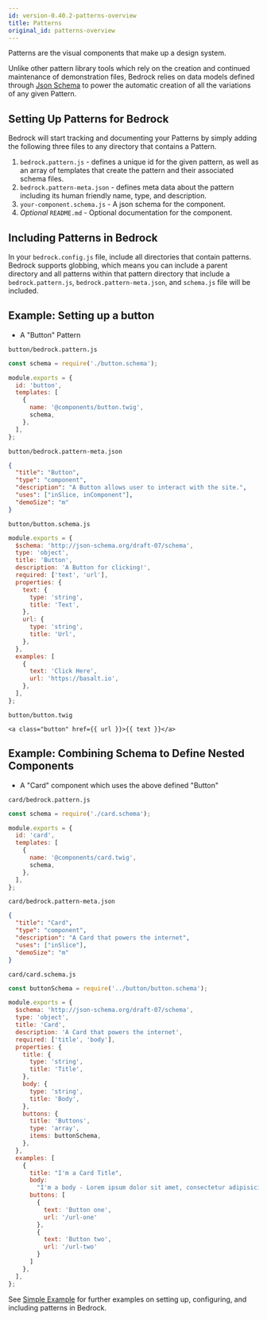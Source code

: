 ```yaml
---
id: version-0.40.2-patterns-overview
title: Patterns
original_id: patterns-overview
---
```


Patterns are the visual components that make up a design system. 

Unlike other pattern library tools which rely on the creation and continued maintenance of demonstration files, Bedrock relies on data models defined through [Json Schema](https://json-schema.org/) to power the automatic creation of all the variations of any given Pattern.

## Setting Up Patterns for Bedrock

Bedrock will start tracking and documenting your Patterns by simply adding the following three files to any directory that contains a Pattern. 

1) `bedrock.pattern.js` - defines a unique id for the given pattern, as well as an array of templates that create the pattern and their associated schema files.
2) `bedrock.pattern-meta.json` - defines meta data about the pattern including its human friendly name, type, and description.
3) `your-component.schema.js` - A json schema for the component.
4) *_Optional_* `README.md` - Optional documentation for the component.

## Including Patterns in Bedrock

In your `bedrock.config.js` file, include all directories that contain patterns. Bedrock supports globbing, which means you can include a parent directory and all patterns within that pattern directory that include a `bedrock.pattern.js`, `bedrock.pattern-meta.json`, and `schema.js` file will be included.

## Example: Setting up a button

- A "Button" Pattern

`button/bedrock.pattern.js`
```javascript
const schema = require('./button.schema');

module.exports = {
  id: 'button',
  templates: [
    {
      name: '@components/button.twig',
      schema,
    },
  ],
};
```

`button/bedrock.pattern-meta.json`
```json
{
  "title": "Button",
  "type": "component",
  "description": "A Button allows user to interact with the site.",
  "uses": ["inSlice, inComponent"],
  "demoSize": "m"
}
```

`button/button.schema.js`
```javascript
module.exports = {
  $schema: 'http://json-schema.org/draft-07/schema',
  type: 'object',
  title: 'Button',
  description: 'A Button for clicking!',
  required: ['text', 'url'],
  properties: {
    text: {
      type: 'string',
      title: 'Text',
    },
    url: {
      type: 'string',
      title: 'Url',
    },
  },
  examples: [
    {
      text: 'Click Here',
      url: 'https://basalt.io',
    },
  ],
};
```

`button/button.twig`
```twig
<a class="button" href={{ url }}>{{ text }}</a>
```

## Example: Combining Schema to Define Nested Components

- A "Card" component which uses the above defined "Button"

`card/bedrock.pattern.js`
```javascript
const schema = require('./card.schema');

module.exports = {
  id: 'card',
  templates: [
    {
      name: '@components/card.twig',
      schema,
    },
  ],
};
```


`card/bedrock.pattern-meta.json`
```json
{
  "title": "Card",
  "type": "component",
  "description": "A Card that powers the internet",
  "uses": ["inSlice"],
  "demoSize": "m"
}
```

`card/card.schema.js`
```javascript
const buttonSchema = require('../button/button.schema');

module.exports = {
  $schema: 'http://json-schema.org/draft-07/schema',
  type: 'object',
  title: 'Card',
  description: 'A Card that powers the internet',
  required: ['title', 'body'],
  properties: {
    title: {
      type: 'string',
      title: 'Title',
    },
    body: {
      type: 'string',
      title: 'Body',
    },
    buttons: {
      title: 'Buttons',
      type: 'array',
      items: buttonSchema,
    },
  },
  examples: [
    {
      title: "I'm a Card Title",
      body:
        "I'm a body - Lorem ipsum dolor sit amet, consectetur adipisicing elit, sed do eiusmod tempor incididunt ut labore et dolore magna aliqua.",
      buttons: [
        {
          text: 'Button one',
          url: '/url-one'
        },
        {
          text: 'Button two',
          url: '/url-two'
        }
      ]
    },
  ],
};
```

See [Simple Example](https://github.com/basaltinc/bedrock/tree/develop/examples/simple) for further examples on setting up, configuring, and including patterns in Bedrock.
